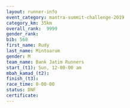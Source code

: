 ```yaml
---
layout: runner-info 
event_category: mantra-summit-challenge-2019 
category_km: 35km 
overall_rank:  9999
gender_rank:
bib: 568
first_name: Rudy
last_name: Mintoarum
gender: M
team_name: Bank Jatim Runners
start_(t1): Sun, 12-00-00 am
mbah_kamad_(t2): 
finish_(t3): 
race_time: 0-00-00
status: DNF
certificate: 
---
```

